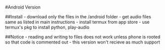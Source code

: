 #Android Version

##Install
    - download only the files in the /android folder
    - get audio files same as listed in main instructions
    - install termux from app store
    - use termux's pkg to install python, play-audio
    
##Notice
    - reading and writing to files does not work unless phone is rooted so that code is commented out
    - this version won't recieve as much support
